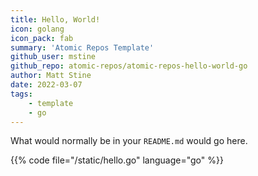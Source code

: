 ```yaml
---
title: Hello, World!
icon: golang
icon_pack: fab
summary: 'Atomic Repos Template'
github_user: mstine
github_repo: atomic-repos/atomic-repos-hello-world-go
author: Matt Stine
date: 2022-03-07
tags:
    - template
    - go
---
```


What would normally be in your `README.md` would go here.

{{% code file="/static/hello.go" language="go" %}}
